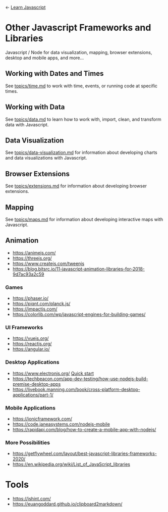 
← [Learn Javascript](../README.md)

# Other Javascript Frameworks and Libraries

Javascript / Node for data visualization, mapping, browser extensions, desktop and mobile apps, and more...


## Working with Dates and Times
See [topics/time.md](topics/time.md) to work with time, events, or running code at specific times.



## Working with Data
See [topics/data.md](topics/data.md) to learn how to work with, import, clean, and transform data with Javascript.


## Data Visualization
See [topics/data-visualization.md](topics/data-visualization.md) for information about developing charts and data visualizations with Javascript.


## Browser Extensions
See [topics/extensions.md](topics/extensions.md) for information about developing browser extensions.


## Mapping
See [topics/maps.md](topics/maps.md) for information about developing interactive maps with Javascript.








## Animation

- https://animejs.com/
- https://threejs.org/
- https://www.createjs.com/tweenjs
- https://blog.bitsrc.io/11-javascript-animation-libraries-for-2018-9d7ac93a2c59


### Games

- https://phaser.io/
- https://piqnt.com/planck.js/
- https://impactjs.com/
- https://colorlib.com/wp/javascript-engines-for-building-games/


### UI Frameworks

- https://vuejs.org/
- https://reactjs.org/
- https://angular.io/


### Desktop Applications

- https://www.electronjs.org/ [Quick start](https://www.electronjs.org/docs/tutorial/quick-start#prerequisites)
- https://techbeacon.com/app-dev-testing/how-use-nodejs-build-premise-desktop-apps
- https://livebook.manning.com/book/cross-platform-desktop-applications/part-1/


### Mobile Applications

- https://ionicframework.com/
- https://code.janeasystems.com/nodejs-mobile
- https://rapidapi.com/blog/how-to-create-a-mobile-app-with-nodejs/


### More Possibilities

- https://getflywheel.com/layout/best-javascript-libraries-frameworks-2020/
- https://en.wikipedia.org/wiki/List_of_JavaScript_libraries


# Tools

- https://jshint.com/
- https://euangoddard.github.io/clipboard2markdown/
